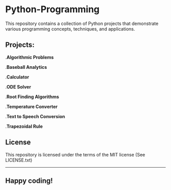 # Python-Programming

This repository contains a collection of Python projects that demonstrate various programming concepts, techniques, and applications.

## Projects:

.**Algorithmic Problems**

.**Baseball Analytics**

.**Calculator**

.**ODE Solver**

.**Root Finding Algorithms**

.**Temperature Converter**

.**Text to Speech Conversion**

.**Trapezoidal Rule**



## License

This repository is licensed under the terms of the MIT license (See LICENSE.txt)



---

## **Happy coding!**
